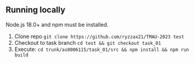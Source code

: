 ## Running locally

Node.js 18.0+ and npm must be installed.

1. Clone repo `git clone https://github.com/ryzzax21/TMAU-2023 test`
2. Checkout to task branch `cd test && git checkout task_01`
3. Execute: `cd trunk/as0006115/task_01/src && npm install && npm run build`